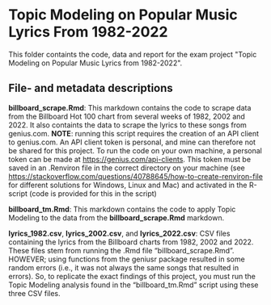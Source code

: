 # Topic Modeling on Popular Music Lyrics From 1982-2022

This folder containts the code, data and report for the exam project "Topic Modeling on Popular Music Lyrics from 1982-2022". 

## File- and metadata descriptions
**billboard_scrape.Rmd**: This markdown contains the code to scrape data from the Billboard Hot 100 chart from several weeks of 1982, 2002 and 2022. It also containts the data to scrape the lyrics to these songs from genius.com. **NOTE**: running this script requires the creation of an API client to genius.com. An API client token is personal, and mine can therefore not be shared for this project. To run the code on your own machine, a personal token can be made at https://genius.com/api-clients. This token must be saved in an .Renviron file in the correct directory on your machine (see https://stackoverflow.com/questions/40788645/how-to-create-renviron-file for different solutions for Windows, Linux and Mac) and activated in the R-script (code is provided for this in the script)

**billboard_tm.Rmd**: This markdown contains the code to apply Topic Modeling to the data from the **billboard_scrape.Rmd** markdown.

**lyrics_1982.csv**, **lyrics_2002.csv**, and **lyrics_2022.csv**: CSV files containing the lyrics from the Billboard charts from 1982, 2002 and 2022. These files stem from running the .Rmd file “billboard_scrape.Rmd”. HOWEVER; using functions from the geniusr package resulted in some random errors (i.e., it was not always the same songs that resulted in errors). So, to replicate the exact findings of this project, you must run the Topic Modeling analysis found in the “billboard_tm.Rmd” script using these three CSV files.
